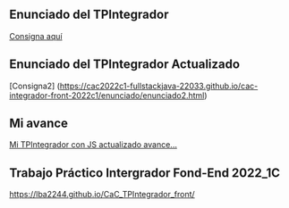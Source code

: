 ## Enunciado del TPIntegrador
[Consigna aquí](https://cac2022c1-fullstackjava-22033.github.io/cac-integrador-front-2022c1/enunciado/enunciado.html)
## Enunciado del TPIntegrador Actualizado
[Consigna2] (https://cac2022c1-fullstackjava-22033.github.io/cac-integrador-front-2022c1/enunciado/enunciado2.html)
 
 ## Mi avance
 [Mi TPIntegrador con JS actualizado avance...]( https://lba2244.github.io/CaC_TPIntegrador_front/)

 ## Trabajo Práctico Intergrador Fond-End 2022_1C
  https://lba2244.github.io/CaC_TPIntegrador_front/
